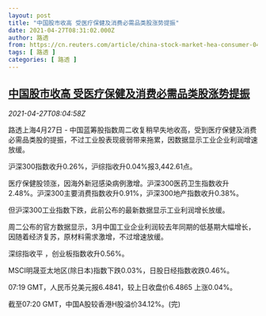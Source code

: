 ```yaml
---
layout: post
title: "中国股市收高 受医疗保健及消费必需品类股涨势提振"
date: 2021-04-27T08:31:02.000Z
author: 路透
from: https://cn.reuters.com/article/china-stock-market-hea-consumer-0427-idCNKBS2CE0QP
tags: [ 路透 ]
categories: [ 路透 ]
---
```

<!--1619512262000-->
[中国股市收高 受医疗保健及消费必需品类股涨势提振](https://cn.reuters.com/article/china-stock-market-hea-consumer-0427-idCNKBS2CE0QP)
------

<div>
<div><i>2021-04-27T08:04:58Z</i></div><p>路透上海4月27日 - 中国蓝筹股指数周二收复稍早失地收高，受到医疗保健及消费必需品类股的提振，不过工业股表现疲弱带来拖累，因数据显示工业企业利润增速放缓。</p><p>沪深300指数收升0.26%，沪综指收升0.04%报3,442.61点。</p><p>医疗保健股领涨，因海外新冠感染病例激增。沪深300医药卫生指数收升2.48%。沪深300主要消费指数收升0.91%，沪深300地产指数收升0.38%。</p><p>但沪深300工业指数下跌，此前公布的最新数据显示工业利润增长放缓。</p><p>周二公布的官方数据显示，3月中国工业企业利润较去年同期的低基期大幅增长，因随着经济复苏，原材料需求激增，不过增速放缓。</p><p>深综指收平 ，创业板指数收升0.56%。</p><p>MSCI明晟亚太地区(除日本)指数下跌0.03%，日股日经指数收跌0.46%。</p><p>07:19 GMT，人民币兑美元报6.4841，较上日收盘价6.4865 上涨0.04%。</p><p>截至07:20 GMT，中国A股较香港H股溢价34.12%。(完)</p>
</div>
